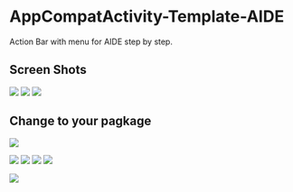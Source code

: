 # AppCompatActivity-Template-AIDE
Action Bar with menu for AIDE step by step.

## Screen Shots

![](https://github.com/MrKhantee/AppCompatActivity-Template-AIDE/blob/master/screenshots/Screenshot_1.png)
![](https://github.com/MrKhantee/AppCompatActivity-Template-AIDE/blob/master/screenshots/Screenshot_1_1.jpg)
![](https://github.com/MrKhantee/AppCompatActivity-Template-AIDE/blob/master/screenshots/Screenshot_1_2.jpg)


## Change to your pagkage

![](https://github.com/MrKhantee/AppCompatActivity-Template-AIDE/blob/master/screenshots/Screenshot_2.jpg)


![](https://github.com/MrKhantee/AppCompatActivity-Template-AIDE/blob/master/screenshots/Screenshot_3.jpg)
![](https://github.com/MrKhantee/AppCompatActivity-Template-AIDE/blob/master/screenshots/Screenshot_2_1.jpg)
![](https://github.com/MrKhantee/AppCompatActivity-Template-AIDE/blob/master/screenshots/Screenshot_2_2.jpg)
![](https://github.com/MrKhantee/AppCompatActivity-Template-AIDE/blob/master/screenshots/Screenshot_2_3.jpg)


![](https://github.com/MrKhantee/AppCompatActivity-Template-AIDE/blob/master/screenshots/Screenshot_4.jpg)

